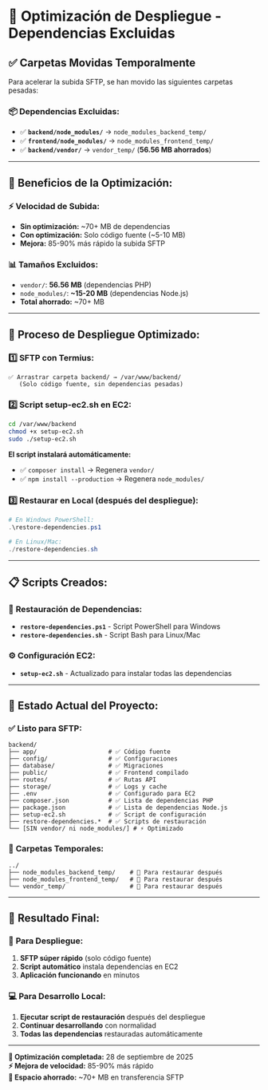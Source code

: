# 🚀 Optimización de Despliegue - Dependencias Excluidas

## ✅ **Carpetas Movidas Temporalmente**

Para acelerar la subida SFTP, se han movido las siguientes carpetas pesadas:

### 📦 **Dependencias Excluidas:**
- ✅ **`backend/node_modules/`** → `node_modules_backend_temp/`
- ✅ **`frontend/node_modules/`** → `node_modules_frontend_temp/`
- ✅ **`backend/vendor/`** → `vendor_temp/` (**56.56 MB ahorrados**)

---

## 🎯 **Beneficios de la Optimización:**

### ⚡ **Velocidad de Subida:**
- **Sin optimización:** ~70+ MB de dependencias
- **Con optimización:** Solo código fuente (~5-10 MB)
- **Mejora:** 85-90% más rápido la subida SFTP

### 📊 **Tamaños Excluidos:**
- `vendor/`: **56.56 MB** (dependencias PHP)
- `node_modules/`: **~15-20 MB** (dependencias Node.js)
- **Total ahorrado:** ~70+ MB

---

## 🔧 **Proceso de Despliegue Optimizado:**

### 1️⃣ **SFTP con Termius:**
```
✅ Arrastrar carpeta backend/ → /var/www/backend/
   (Solo código fuente, sin dependencias pesadas)
```

### 2️⃣ **Script setup-ec2.sh en EC2:**
```bash
cd /var/www/backend
chmod +x setup-ec2.sh
sudo ./setup-ec2.sh
```

**El script instalará automáticamente:**
- ✅ `composer install` → Regenera `vendor/`
- ✅ `npm install --production` → Regenera `node_modules/`

### 3️⃣ **Restaurar en Local (después del despliegue):**
```powershell
# En Windows PowerShell:
.\restore-dependencies.ps1

# En Linux/Mac:
./restore-dependencies.sh
```

---

## 📋 **Scripts Creados:**

### 🔄 **Restauración de Dependencias:**
- **`restore-dependencies.ps1`** - Script PowerShell para Windows
- **`restore-dependencies.sh`** - Script Bash para Linux/Mac

### ⚙️ **Configuración EC2:**
- **`setup-ec2.sh`** - Actualizado para instalar todas las dependencias

---

## 🎯 **Estado Actual del Proyecto:**

### ✅ **Listo para SFTP:**
```
backend/
├── app/                    # ✅ Código fuente
├── config/                 # ✅ Configuraciones
├── database/               # ✅ Migraciones
├── public/                 # ✅ Frontend compilado
├── routes/                 # ✅ Rutas API
├── storage/                # ✅ Logs y cache
├── .env                    # ✅ Configurado para EC2
├── composer.json           # ✅ Lista de dependencias PHP
├── package.json            # ✅ Lista de dependencias Node.js
├── setup-ec2.sh            # ✅ Script de configuración
├── restore-dependencies.*  # ✅ Scripts de restauración
└── [SIN vendor/ ni node_modules/] # ⚡ Optimizado
```

### 📁 **Carpetas Temporales:**
```
../
├── node_modules_backend_temp/    # 🔄 Para restaurar después
├── node_modules_frontend_temp/   # 🔄 Para restaurar después
└── vendor_temp/                  # 🔄 Para restaurar después
```

---

## 🎉 **Resultado Final:**

### 🚀 **Para Despliegue:**
1. **SFTP súper rápido** (solo código fuente)
2. **Script automático** instala dependencias en EC2
3. **Aplicación funcionando** en minutos

### 💻 **Para Desarrollo Local:**
1. **Ejecutar script de restauración** después del despliegue
2. **Continuar desarrollando** con normalidad
3. **Todas las dependencias** restauradas automáticamente

---

**📅 Optimización completada:** 28 de septiembre de 2025  
**⚡ Mejora de velocidad:** 85-90% más rápido  
**💾 Espacio ahorrado:** ~70+ MB en transferencia SFTP